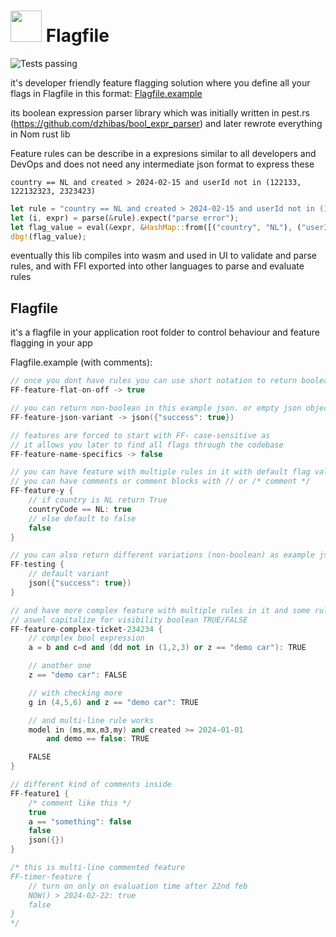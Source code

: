 # <img src="https://github.com/dzhibas/flagfile/blob/main/public/ff.png?raw=true" width=50px/> Flagfile

![Tests passing](https://github.com/dzhibas/flagfile/actions/workflows/tests.yml/badge.svg)

it's developer friendly feature flagging solution where you define all your flags in Flagfile in this format: [Flagfile.example](Flagfile.example)

its boolean expression parser library which was initially written in pest.rs (https://github.com/dzhibas/bool_expr_parser) and later rewrote everything in Nom rust lib

Feature rules can be describe in a expresions similar to all developers and DevOps and does not need any intermediate json format to express these
```
country == NL and created > 2024-02-15 and userId not in (122133, 122132323, 2323423)
```

```rust
let rule = "country == NL and created > 2024-02-15 and userId not in (122133, 122132323, 2323423)";
let (i, expr) = parse(&rule).expect("parse error");
let flag_value = eval(&expr, &HashMap::from([("country", "NL"), ("userId", "2132321"), ("created", "2024-02-02")]);
dbg!(flag_value);
```

eventually this lib compiles into wasm and used in UI to validate and parse rules, and with FFI exported into other languages to parse and evaluate rules

## Flagfile

it's a flagfile in your application root folder to control behaviour and feature flagging in your app

Flagfile.example (with comments):

```cpp
// once you dont have rules you can use short notation to return boolean
FF-feature-flat-on-off -> true

// you can return non-boolean in this example json. or empty json object json({})
FF-feature-json-variant -> json({"success": true})

// features are forced to start with FF- case-sensitive as
// it allows you later to find all flags through the codebase
FF-feature-name-specifics -> false

// you can have feature with multiple rules in it with default flag value returned in the end
// you can have comments or comment blocks with // or /* comment */
FF-feature-y {
    // if country is NL return True
    countryCode == NL: true
    // else default to false
    false
}

// you can also return different variations (non-boolean) as example json
FF-testing {
    // default variant
    json({"success": true})
}

// and have more complex feature with multiple rules in it and some rules multiline rule, which at the end defaults to false
// aswel capitalize for visibility boolean TRUE/FALSE
FF-feature-complex-ticket-234234 {
    // complex bool expression
    a = b and c=d and (dd not in (1,2,3) or z == "demo car"): TRUE

    // another one
    z == "demo car": FALSE

    // with checking more
    g in (4,5,6) and z == "demo car": TRUE

    // and multi-line rule works
    model in (ms,mx,m3,my) and created >= 2024-01-01
        and demo == false: TRUE

    FALSE
}

// different kind of comments inside
FF-feature1 {
    /* comment like this */
    true
    a == "something": false
    false
    json({})
}

/* this is multi-line commented feature
FF-timer-feature {
    // turn on only on evaluation time after 22nd feb
    NOW() > 2024-02-22: true
    false
}
*/
```
